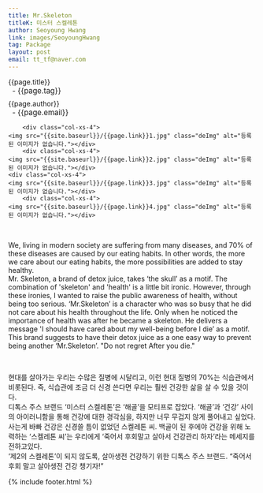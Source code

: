 ```yaml
---
title: Mr.Skeleton
titleK: 미스터 스켈레톤
author: Seoyoung Hwang
link: images/SeoyoungHwang
tag: Package
layout: post
email: tt_tf@naver.com
---	
```


<div class="container">

<div class="deDep">
{{page.title}}<br>
<p style="font-size:15px; margin:0px; padding:0px 0px 0px 8px; margin:0px 0px 8px 0px;">- {{page.tag}}</p>
{{page.author}}<br>
<p style="font-size:15px; margin:0px; padding:0px 0px 0px 8px;">- {{page.email}}</p>
</div>


<div class="row" class="imgcolor">
	
		<div class="col-xs-4">
	<img src="{{site.baseurl}}/{{page.link}}1.jpg" class="deImg" alt="등록된 이미지가 없습니다."></div>
		<div class="col-xs-4">
	<img src="{{site.baseurl}}/{{page.link}}2.jpg" class="deImg" alt="등록된 이미지가 없습니다."></div>
	<div class="col-xs-4">
	<img src="{{site.baseurl}}/{{page.link}}3.jpg" class="deImg" alt="등록된 이미지가 없습니다."></div>
		<div class="col-xs-4">
	<img src="{{site.baseurl}}/{{page.link}}4.jpg" class="deImg" alt="등록된 이미지가 없습니다."></div>
	
</div>
<br>

<div class="det lato">



We, living in modern society are suffering from many diseases, and 70% of these diseases are caused by our eating habits. In other words, the more we care about our eating habits, the more possibilities are added to stay healthy.
<br>
Mr. Skeleton, a brand of detox juice, takes ‘the skull’ as a motif. The combination of 'skeleton' and 'health' is a little bit ironic. However, through these ironies, I wanted to raise the public awareness of health, without being too serious. ‘Mr.Skeleton’ is a character who was so busy that he did not care about his health throughout the life. Only when he noticed the importance of health was after he became a skeleton. He delivers a message 'I should have cared about my well-being before I die’ as a motif.
<br>
This brand suggests to have their detox juice as a one easy way to prevent being another ‘Mr.Skeleton’.
"Do not regret After you die."



</div>

<br>

<div class="noto">

현대를 살아가는 우리는 수많은 질병에 시달리고, 이런 현대 질병의 70%는 식습관에서 비롯된다. 즉, 식습관에 조금 더 신경 쓴다면 우리는 훨씬 건강한 삶을 살 수 있을 것이다. 
<br>
디톡스 주스 브랜드 ‘미스터 스켈레톤’은 ‘해골’을 모티프로 잡았다. ‘해골’과 ‘건강’ 사이의 아이러니함을 통해 건강에 대한 경각심을, 하지만 너무 무겁지 않게 풀어내고 싶었다. 사는게 바빠 건강은 신경쓸 틈이 없었던 스켈레톤 씨. 백골이 된 후에야 건강을 위해 노력하는 ‘스켈레톤 씨’는 우리에게 ‘죽어서 후회말고 살아서 건강관리 하자’라는 메세지를 전하고있다.
<br>
‘제2의 스켈레톤’이 되지 않도록, 살아생전 건강하기 위한 디톡스 주스 브랜드. 
“죽어서 후회 말고 살아생전 건강 챙기자!”


</div>
 {% include footer.html %}